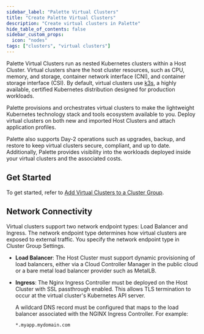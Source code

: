 ```yaml
---
sidebar_label: "Palette Virtual Clusters"
title: "Create Palette Virtual Clusters"
description: "Create virtual clusters in Palette"
hide_table_of_contents: false
sidebar_custom_props: 
  icon: "nodes"
tags: ["clusters", "virtual clusters"]
---
```



Palette Virtual Clusters run as nested Kubernetes clusters within a Host Cluster. Virtual clusters share the host cluster resources, such as CPU, memory, and storage, container network interface (CNI), and container storage interface (CSI). By default, virtual clusters use [k3s](https://github.com/k3s-io/k3s), a highly available, certified Kubernetes distribution designed for production workloads.

Palette provisions and orchestrates virtual clusters to make the lightweight Kubernetes technology stack and tools ecosystem available to you. Deploy virtual clusters on both new and imported Host Clusters and attach application profiles.

Palette also supports Day-2 operations such as upgrades, backup, and restore to keep virtual clusters secure, compliant, and up to date. Additionally, Palette provides visibility into the workloads deployed inside your virtual clusters and the associated costs.

## Get Started


To get started, refer to [Add Virtual Clusters to a Cluster Group](deploy-virtual-cluster.md).


## Network Connectivity

Virtual clusters support two network endpoint types: Load Balancer and Ingress. The network endpoint type determines how virtual clusters are exposed to external traffic. You specify the network endpoint type in Cluster Group Settings.

- **Load Balancer**: The Host Cluster must support dynamic provisioning of load balancers, either via a Cloud Controller Manager in the public cloud or a bare metal load balancer provider such as MetalLB.

- **Ingress**: The Nginx Ingress Controller must be deployed on the Host Cluster with SSL passthrough enabled. This allows TLS termination to occur at the virtual cluster's Kubernetes API server.

   A wildcard DNS record must be configured that maps to the load balancer associated with the NGINX Ingress Controller. For example:

   `*.myapp.mydomain.com`

